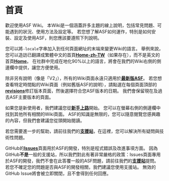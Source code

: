 # 首頁

歡迎使用ASF Wiki。 本Wiki是一個涵蓋許多主題的線上說明，包括常見問題、可能遇到的狀況、使用方法及設定等。 若您想了解ASF如何運作，特別是如何安裝、設定及使用ASF，則您應該要遵照下列說明。

您可以將&#8203;`-locale`&#8203;字串加入到任何頁面網址的末端來變更Wiki的語言。 舉例來說，您可以造訪已翻譯成繁體中文的首頁&#8203;**[Home-zh-TW](https://github.com/JustArchiNET/ArchiSteamFarm/wiki/Home-zh-TW)**&#8203;（如果存在），而不是英文的首頁&#8203;**[Home](https://github.com/JustArchiNET/ArchiSteamFarm/wiki/Home)**&#8203;。 在社群中完成在地化90%以上的語言，將會在我們的Wiki右側的側邊欄中提供，讓您方便使用。

除非另有說明（像是「V2」），所有的Wiki頁面永遠只適用於&#8203;**[最新版ASF](https://github.com/JustArchiNET/ArchiSteamFarm/releases)**&#8203;。 若您想查看特定時間點的Wiki頁面（例如舊版ASF的說明），請點選在每個頁面頂部的&#8203;**[revisions](https://github.com/JustArchiNET/ArchiSteamFarm/wiki/_history)**&#8203;修訂版本頁面，然後選擇符合您ASF版本的日期。 我們會保留現在及過去ASF主要版本的頁面。

如果您是新使用者，我們建議您從&#8203;**[新手上路](https://github.com/JustArchiNET/ArchiSteamFarm/wiki/Setting-up-zh-TW)**&#8203;開始。 您可以在螢幕右側的側邊欄中找到其他所有相關的Wiki頁面。 ASF的知識是無限的，您可以隨意閱覽您感興趣的內容，但我們會建議您從頭開始閱讀。

若您需要進一步的幫助，請前往我們的&#8203;**[支援站](https://github.com/JustArchiNET/ArchiSteamFarm/blob/main/.github/SUPPORT.md)**&#8203;，在這裡，您可以解決所有疑問與技術性問題。

GitHub的&#8203;**[Issues](https://github.com/JustArchiNET/ArchiSteamFarm/issues)**&#8203;頁面用於ASF的開發，特別是程式錯誤及改進事項方面。 因為GitHub&#8203;**不是**&#8203;一般的支援站，所以我們對此有著非常嚴格的政策：Issues頁面專用於ASF的開發，我們不會在此答覆一般的ASF問題，請前往我們的&#8203;**[支援站](https://github.com/JustArchiNET/ArchiSteamFarm/blob/main/.github/SUPPORT.md)**&#8203;提問。 若您不確定您的問題是否與ASF的開發相關，我們建議您使用支援站。 無效的GitHub Issue將會被立即關閉，且不會得到任何回應。